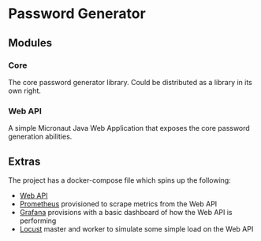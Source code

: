 # Password Generator

## Modules

### Core

The core password generator library. Could be distributed as a library in its own right.

### Web API

A simple Micronaut Java Web Application that exposes the core password generation abilities.

## Extras

The project has a docker-compose file which spins up the following:
 * [Web API](http://localhost:8080/health)
 * [Prometheus](http://localhost:9090) provisioned to scrape metrics from the Web API
 * [Grafana](http://localhost:3000) provisions with a basic dashboard of how the Web API is performing
 * [Locust](http://localhost:8089) master and worker to simulate some simple load on the Web API
